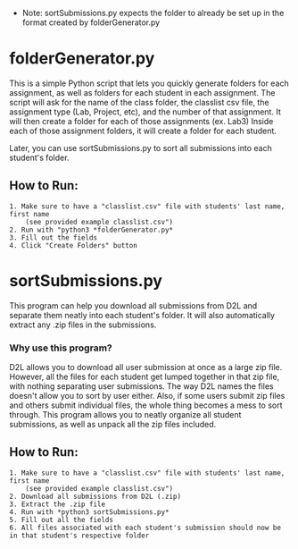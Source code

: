 * Note: sortSubmissions.py expects the folder to already be set up in the format created by folderGenerator.py

# folderGenerator.py
This is a simple Python script that lets you quickly generate folders for each assignment, as well as folders for each student in each assignment. 
The script will ask for the name of the class folder, the classlist csv file, the assignment type (Lab, Project, etc), and the number of that assignment. 
It will then create a folder for each of those assignments (ex. Lab3)
Inside each of those assignment folders, it will create a folder for each student.

Later, you can use sortSubmissions.py to sort all submissions into each student's folder. 


## How to Run:
    1. Make sure to have a "classlist.csv" file with students' last name, first name
        (see provided example classlist.csv") 
    2. Run with "python3 *folderGenerator.py*
    3. Fill out the fields
    4. Click "Create Folders" button


# sortSubmissions.py
This program can help you download all submissions from D2L and separate them neatly into each student's folder.
It will also automatically extract any .zip files in the submissions.

### Why use this program?
D2L allows you to download all user submission at once as a large zip file. 
However, all the files for each student get lumped together in that zip file, with nothing separating user submissions.
The way D2L names the files doesn't allow you to sort by user either. 
Also, if some users submit zip files and others submit individual files, the whole thing becomes a mess to sort through. 
This program allows you to neatly organize all student submissions, as well as unpack all the zip files included.

## How to Run:
    1. Make sure to have a "classlist.csv" file with students' last name, first name
        (see provided example classlist.csv")  
    2. Download all submissions from D2L (.zip)
    3. Extract the .zip file
    4. Run with *python3 sortSubmissions.py*
    5. Fill out all the fields
    6. All files associated with each student's submission should now be in that student's respective folder
